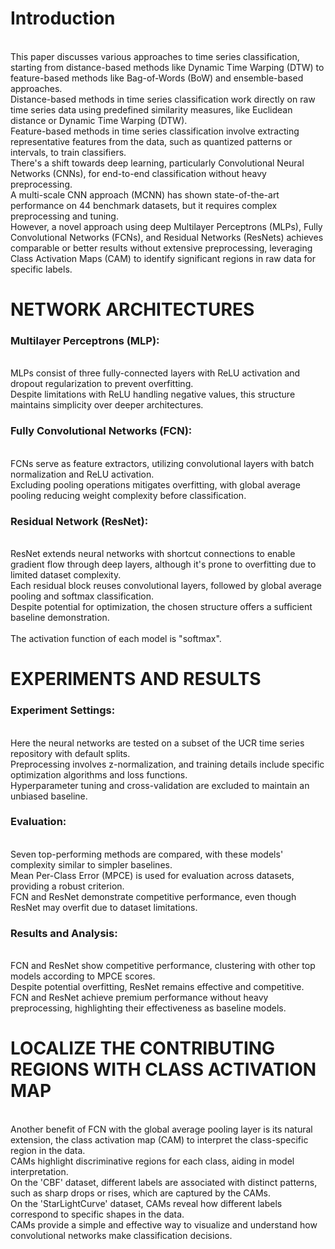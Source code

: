 # Introduction
<br/>This paper discusses various approaches to time series classification, starting from distance-based methods like Dynamic Time Warping (DTW) to feature-based methods like Bag-of-Words (BoW) and ensemble-based approaches. 
<br/>Distance-based methods in time series classification work directly on raw time series data using predefined similarity measures, like Euclidean distance or Dynamic Time Warping (DTW).
<br/>Feature-based methods in time series classification involve extracting representative features from the data, such as quantized patterns or intervals, to train classifiers.
<br/>There's a shift towards deep learning, particularly Convolutional Neural Networks (CNNs), for end-to-end classification without heavy preprocessing. 
<br/>A multi-scale CNN approach (MCNN) has shown state-of-the-art performance on 44 benchmark datasets, but it requires complex preprocessing and tuning. 
<br/>However, a novel approach using deep Multilayer Perceptrons (MLPs), Fully Convolutional Networks (FCNs), and Residual Networks (ResNets) achieves comparable or better results without extensive preprocessing, leveraging Class Activation Maps (CAM) to identify significant regions in raw data for specific labels.


# NETWORK ARCHITECTURES
### Multilayer Perceptrons (MLP): 
<br/>MLPs consist of three fully-connected layers with ReLU activation and dropout regularization to prevent overfitting. 
<br/>Despite limitations with ReLU handling negative values, this structure maintains simplicity over deeper architectures.
<br/>
### Fully Convolutional Networks (FCN): 
<br/>FCNs serve as feature extractors, utilizing convolutional layers with batch normalization and ReLU activation. 
<br/>Excluding pooling operations mitigates overfitting, with global average pooling reducing weight complexity before classification.
<br/>
### Residual Network (ResNet): 
<br/>ResNet extends neural networks with shortcut connections to enable gradient flow through deep layers, although it's prone to overfitting due to limited dataset complexity. 
<br/>Each residual block reuses convolutional layers, followed by global average pooling and softmax classification. 
<br/>Despite potential for optimization, the chosen structure offers a sufficient baseline demonstration.
<br/>
<br/>The activation function of each model is "softmax".


# EXPERIMENTS AND RESULTS
### Experiment Settings: 
<br/>Here the neural networks are tested on a subset of the UCR time series repository with default splits. 
<br/>Preprocessing involves z-normalization, and training details include specific optimization algorithms and loss functions. 
<br/>Hyperparameter tuning and cross-validation are excluded to maintain an unbiased baseline.
<br/>
### Evaluation: 
<br/>Seven top-performing methods are compared, with these models' complexity similar to simpler baselines. 
<br/>Mean Per-Class Error (MPCE) is used for evaluation across datasets, providing a robust criterion. 
<br/>FCN and ResNet demonstrate competitive performance, even though ResNet may overfit due to dataset limitations.
<br/>
### Results and Analysis: 
<br/>FCN and ResNet show competitive performance, clustering with other top models according to MPCE scores. 
<br/>Despite potential overfitting, ResNet remains effective and competitive. 
<br/>FCN and ResNet achieve premium performance without heavy preprocessing, highlighting their effectiveness as baseline models.


# LOCALIZE THE CONTRIBUTING REGIONS WITH CLASS ACTIVATION MAP
<br/>Another benefit of FCN with the global average pooling layer is its natural extension, the class activation map (CAM) to interpret the class-specific region in the data.
<br/>CAMs highlight discriminative regions for each class, aiding in model interpretation. 
<br/>On the 'CBF' dataset, different labels are associated with distinct patterns, such as sharp drops or rises, which are captured by the CAMs. 
<br/>On the 'StarLightCurve' dataset, CAMs reveal how different labels correspond to specific shapes in the data. 
<br/>CAMs provide a simple and effective way to visualize and understand how convolutional networks make classification decisions.
